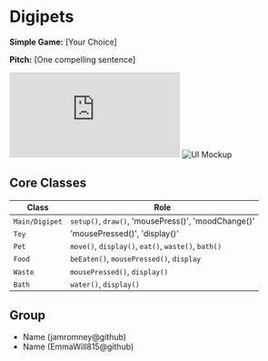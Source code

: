 # Digipets

**Simple Game:** [Your Choice]

**Pitch:** [One compelling sentence]

![Class Diagram](https://github.com/jamromney/Group-1/blob/main/Class%20Diagram/Digipets.drawio.pdf)
![UI Mockup](mockup.png)

## Core Classes
| Class | Role |
|-------|------|
| `Main/Digipet` | `setup()`, `draw()`, 'mousePress()', 'moodChange()' |
| `Toy` | 'mousePressed()', 'display()' |
| `Pet` | `move()`, `display()`, `eat()`, `waste()`, `bath()` |
| `Food` | `beEaten()`, `mousePressed()`, `display` |
| `Waste` | `mousePressed()`, `display()` |
| `Bath` | `water()`, `display()` |

## Group
- Name (jamromney@github)
- Name (EmmaWill815@github)
